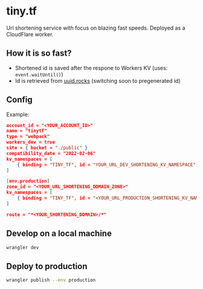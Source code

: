 # tiny.tf

Url shortening service with focus on blazing fast speeds. Deployed as a CloudFlare worker.

## How it is so fast?

- Shortened id is saved after the respone to Workers KV (uses: `event.waitUntil()`)
- Id is retrieved from [uuid.rocks](https://uuid.rocks) (switching soon to pregenerated id)

## Config

Example:

```json
account_id = "<YOUR_ACCOUNT_ID>"
name = "tinytf"
type = "webpack"
workers_dev = true
site = { bucket = "./public" }
compatibility_date = "2022-02-06"
kv_namespaces = [ 
	{ binding = "TINY_TF", id = "YOUR_URL_DEV_SHORTENING_KV_NAMESPACE", preview_id = "YOUR_URL_DEV_SHORTENING_KV_NAMESPACE_PREVIEW" }
]

[env.production]
zone_id = "<YOUR_URL_SHORTENING_DOMAIN_ZONE>"
kv_namespaces = [ 
	{ binding = "TINY_TF", id = "<YOUR_URL_PRODUCTION_SHORTENING_KV_NAMESPACE>", preview_id = "<YOUR_URL_PRODUCTION_SHORTENING_KV_NAMESPACE_PREVIEW>" }
]

route = "*<YOUR_SHORTENING_DOMAIN>/*"
```

## Develop on a local machine

```bash
wrangler dev
```

## Deploy to production

```bash
wrangler publish --env production
```
